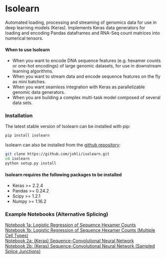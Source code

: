 # Isolearn

Automated loading, processing and streaming of genomics data for use in deep learning models (Keras).
Implements Keras data generators for loading and encoding Pandas dataframes and RNA-Seq count matrices into numerical tensors.

#### When to use Isolearn
- When you want to encode DNA sequence features (e.g. hexamer counts or one-hot encodings) of large genomic datasets, for use in downstream learning algorithms.
- When you want to stream data and encode sequence features on the fly as mini batches.
- When you want seamless integration with Keras as parallelizable genomic data generators.
- When you are building a complex multi-task model composed of several data sets.

### Installation
The latest stable version of Isolearn can be installed with pip:
```sh
pip install isolearn
```

Isolearn can also be installed from the [github repository](https://github.com/johli/isolearn.git):
```sh
git clone https://github.com/johli/isolearn.git
cd isolearn
python setup.py install
```

#### Isolearn requires the following packages to be installed
- Keras >= 2.2.4
- Pandas >= 0.24.2
- Scipy >= 1.2.1
- Numpy >= 1.16.2

### Example Notebooks (Alternative Splicing)
[Notebook 1a: Logistic Regression of Sequence Hexamer Counts](https://nbviewer.jupyter.org/github/johli/isolearn/blob/master/example/splicing_hexamer_regression.ipynb)<br/>
[Notebook 1b: Logistic Regression of Sequence Hexamer Counts (Multiple Cell Types)](https://nbviewer.jupyter.org/github/johli/isolearn/blob/master/example/splicing_hexamer_regression_multicell.ipynb)<br/>
[Notebook 2a: (Keras) Sequence-Convolutional Neural Network](https://nbviewer.jupyter.org/github/johli/isolearn/blob/master/example/splicing_cnn_multicell.ipynb)<br/>
[Notebook 2b: (Keras) Sequence-Convolutional Neural Network (Sampled Splice Junctions)](https://nbviewer.jupyter.org/github/johli/isolearn/blob/master/example/splicing_cnn_perturbed_multicell.ipynb)<br/>

